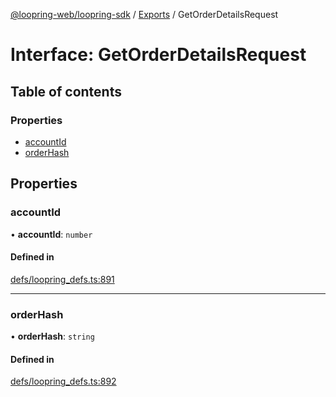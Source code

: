 [@loopring-web/loopring-sdk](../README.md) / [Exports](../modules.md) / GetOrderDetailsRequest

# Interface: GetOrderDetailsRequest

## Table of contents

### Properties

- [accountId](GetOrderDetailsRequest.md#accountid)
- [orderHash](GetOrderDetailsRequest.md#orderhash)

## Properties

### accountId

• **accountId**: `number`

#### Defined in

[defs/loopring_defs.ts:891](https://github.com/Loopring/loopring_sdk/blob/427d9da/src/defs/loopring_defs.ts#L891)

___

### orderHash

• **orderHash**: `string`

#### Defined in

[defs/loopring_defs.ts:892](https://github.com/Loopring/loopring_sdk/blob/427d9da/src/defs/loopring_defs.ts#L892)
